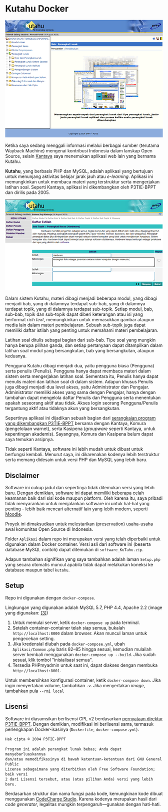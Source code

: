 # Kutahu Docker

![](doc/screenshot.png)

Ketika saya sedang menggali informasi melalui berbagai sumber (terutama Wayback Machine) mengenai kontribusi Indonesia dalam lanskap Open Source, selain [Kantaya](https://github.com/rbsoen/kantaya-docker) saya menemukan aplikasi web lain yang bernama Kutahu.

**Kutahu**, yang berbasis PHP dan MySQL, adalah aplikasi yang bertujuan untuk menunjang aktivitas belajar jarak jauh atau *e-learning*. Aplikasi ini memungkinkan untuk membaca materi yang terstruktur serta mengerjakan latihan soal. Seperti Kantaya, aplikasi ini dikembangkan oleh P3TIE-BPPT dan dirilis pada 2005.

![](doc/edit-istilah.png)

Dalam sistem Kutahu, materi dibagi menjadi beberapa modul, yang dibagi menjadi bab, yang di dalamnya terdapat sub-bab, yang di dalamnya terdapat topik, yang di dalamnya terdapat sub-topik. Setiap modul, bab, sub-bab, topik dan sub-topik dapat diberi keterangan atau isi yang berformat *rich text*, memungkinkan untuk memasukkan gambar ataupun media lain dalam materi pembelajaran. Sebuah sub-topik juga dapat memiliki daftar istilah yang penting untuk memahami materi pembelajaran.

Latihan soal ditulis sebagai bagian dari sub-bab. Tipe soal yang mungkin hanya berupa pilihan ganda, dan setiap pertanyaan dapat ditampilkan dalam latihan soal modul yang bersangkutan, bab yang bersangkutan, ataupun keduanya.

Pengguna Kutahu dibagi menjadi dua, yaitu pengguna biasa (Pengguna) serta penulis (Penulis). Pengguna hanya dapat membaca materi dalam sistem serta mengerjakan latihan soal. Sementara itu, Penulis hanya dapat menulis materi dan latihan soal di dalam sistem. Adapun khusus Penulis juga dibagi menjadi dua level akses, yaitu Administrator dan Pengajar. Administrator memiliki akses yang sama dengan Pengajar, hanya dengan tambahan dapat mengelola daftar Penulis dan Pengguna serta menentukan apakah seseorang aktif atau tidak. Akses login seorang Pengguna/Penulis tergantung aktif atau tidaknya akun yang bersangkutan.

Sepertinya aplikasi ini dijadikan sebuah bagian dari [serangkaian program yang dikembangkan P3TIE-BPPT](https://www.mail-archive.com/asosiasi-warnet@yahoogroups.com/msg13182.html) bersama dengan Kantaya, Komura (pengelolaan warnet), serta Kasipena (*groupware* seperti Kantaya, untuk kepentingan akademis). Sayangnya, Komura dan Kasipena belum dapat saya temukan arsipnya.

Tidak seperti Kantaya, software ini lebih mudah untuk dibuat untuk berfungsi kembali. Menurut saya, ini dikarenakan kodenya lebih terstruktur serta memang didesain untuk versi PHP dan MySQL yang lebih baru.

## Disclaimer

Software ini cukup jadul dan sepertinya tidak ditemukan versi yang lebih baru. Dengan demikian, software ini dapat memiliki beberapa celah keamanan baik dari sisi kode maupun platform. Oleh karena itu, saya pribadi tidak menyarankan untuk menjalankan software ini untuk hal-hal yang penting - lebih baik mencari alternatif lain yang lebih modern, seperti [Moodle](https://moodle.org).

Proyek ini dimaksudkan untuk melestarikan (preservation) usaha-usaha awal komunitas Open Source di Indonesia.

Folder `Aplikasi` dalam repo ini merupakan versi yang telah diperbaiki untuk digunakan dalam Docker container. Versi asli dari software ini (beserta database MySQL contoh) dapat ditemukan di `software_KuTahu.zip`.

Adapun tambahan signifikan yang saya tambahkan adalah laman `Setup.php` yang secara otomatis muncul apabila tidak dapat melakukan koneksi ke database maupun tabel `kutahu`.

## Setup

Repo ini digunakan dengan `docker-compose`.

Lingkungan yang digunakan adalah MySQL 5.7, PHP 4.4, Apache 2.2 (image yang digunakan: [[3]](https://hub.docker.com/r/nouphet/docker-php4/))

1. Untuk memulai server, ketik `docker-compose up` pada terminal.
2. Setelah container-container telah siap semua, bukalah `http://localhost:8000` dalam browser. Akan muncul laman untuk pengecekan setting.
3. Jika kredensial diubah pada `docker-compose.yml`, ubah `Aplikasi/Common.php` baris 82&ndash;85 hingga sesuai, kemudian mulailah server kembali menggunakan `docker-compose up --build`. Jika sudah sesuai, klik tombol "inisialisasi semua".
4. Tersedia PHPmyadmin untuk saat ini, dapat diakses dengan membuka `http://localhost:8001`.

Untuk membersihkan konfigurasi container, ketik `docker-compose down`. Jika ingin menyertakan volume, tambahkan `-v`. Jika menyertakan *image*, tambahkan pula `--rmi local`

## Lisensi

Software ini diasumsikan berlisensi GPL v2 berdasarkan [pernyataan direktur P3TIE-BPPT](https://www.mail-archive.com/asosiasi-warnet@yahoogroups.com/msg13182.html). Dengan demikian, modifikasi ini berlisensi sama, termasuk perlengkapan Docker-isasinya (`Dockerfile`, `docker-compose.yml`).

```
Hak cipta © 2004 P3TIE-BPPT

Program ini adalah perangkat lunak bebas; Anda dapat menyebarluaskannya
dan/atau memodifikasinya di bawah ketentuan-ketentuan dari GNU General Public
License sebagaimana yang diterbitkan oleh Free Software Foundation; baik versi
2 dari Lisensi tersebut, atau (atas pilihan Anda) versi yang lebih baru.
```

Berdasarkan struktur dan nama fungsi pada kode, kemungkinan kode dibuat menggunakan [CodeCharge Studio](https://www.yessoftware.com/). Karena kodenya merupakan hasil dari *code generator*, legalitas mungkin terpengaruh&mdash;gunakan dengan hati-hati.
